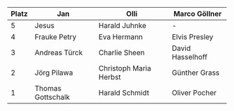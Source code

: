 Platz | Jan | Olli | Marco Göllner
------ | ------|----------|----
5      |Jesus|Harald Juhnke|-
4      |Frauke Petry|Eva Hermann|Elvis Presley
3      |Andreas Türck|Charlie Sheen |David Hasselhoff
2      |Jörg Pilawa |Christoph Maria Herbst |Günther Grass
1      |Thomas Gottschalk|Harald Schmidt|Oliver Pocher
